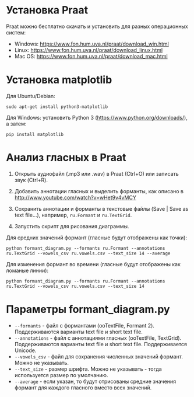 Установка Praat
===============

Praat можно бесплатно скачать и установить для разных операционных систем:

* Windows: https://www.fon.hum.uva.nl/praat/download_win.html
* Linux: https://www.fon.hum.uva.nl/praat/download_linux.html
* Mac OS: https://www.fon.hum.uva.nl/praat/download_mac.html

Установка matplotlib
====================

Для Ubuntu/Debian:

```
sudo apt-get install python3-matplotlib
```

Для Windows: установить Python 3 (https://www.python.org/downloads/), а затем:

```
pip install matplotlib
```

Анализ гласных в Praat
======================

1. Открыть аудиофайл (.mp3 или .wav) в Praat (Ctrl+O) или записать звук (Ctrl+R).

2. Добавить аннотации гласных и выделить форманты, как описано в http://www.youtube.com/watch?v=wHet9v4vMCY

3. Сохранить аннотации и форманты в текстовые файлы (Save | Save as text file...), например, `ru.Formant` и `ru.TextGrid`.

4. Запустить скрипт для рисования диаграммы.

Для средних значений формант (гласные будут отображены как точки):

```
python formant_diagram.py --formants ru.Formant --annotations ru.TextGrid --vowels_csv ru.vowels.csv --text_size 14 --average
```

Для изменения формант во времени (гласные будут отображены как ломаные линии):

```
python formant_diagram.py --formants ru.Formant --annotations ru.TextGrid --vowels_csv ru.vowels.csv --text_size 14
```

Параметры formant_diagram.py
============================

* `--formants` - файл с формантами (ooTextFile, Formant 2). Поддерживаются варианты text file и short text file.
* `--annotations` - файл с аннотациями гласных (ooTextFile, TextGrid). Поддерживаются варианты text file и short text file. Поддерживается Unicode.
* `--vowels_csv` - файл для сохранения численных значений формант. Можно не указывать.
* `--text_size` - размер шрифта. Можно не указывать - тогда используется размер по умолчанию.
* `--average` - если указан, то будут отрисованы средние значения формант для каждого гласного вместо всех значений.